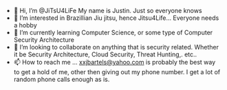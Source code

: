 - 👋 Hi, I’m @JiTsU4LiFe My name is Justin. Just so everyone knows  
- 👀 I’m interested in Brazillian Jiu jitsu, hence Jitsu4Life... Everyone needs a hobby
- 🌱 I’m currently learning Computer Science, or some type of Computer Security Architecture
- 💞️ I’m looking to collaborate on anything that is security related. Whether it be Security Architecture, Cloud Security, Threat Hunting,. etc..
- 📫 How to reach me ... xxjbartels@yahoo.com is probably the best way to get a hold of me, other then giving out my phone number. I get a lot of random phone calls enough as is.

<!---
JiTsU4LiFe/JiTsU4LiFe is a ✨ special ✨ repository because its `README.md` (this file) appears on your GitHub profile.
You can click the Preview link to take a look at your changes.
--->
